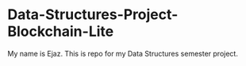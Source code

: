# Data-Structures-Project-Blockchain-Lite
My name is Ejaz. This is repo for my Data Structures semester project.
